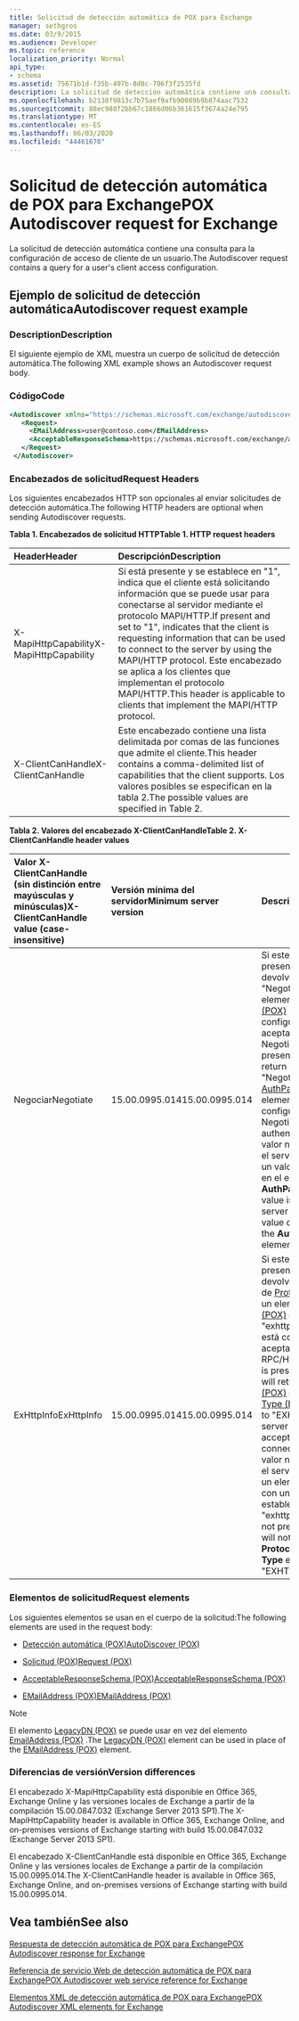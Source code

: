 ```yaml
---
title: Solicitud de detección automática de POX para Exchange
manager: sethgros
ms.date: 03/9/2015
ms.audience: Developer
ms.topic: reference
localization_priority: Normal
api_type:
- schema
ms.assetid: 75671b1d-f35b-497b-8d8c-706f3f2535fd
description: La solicitud de detección automática contiene una consulta para la configuración de acceso de cliente de un usuario.
ms.openlocfilehash: b2138f9813c7b75aef9afb90089b9b874aac7532
ms.sourcegitcommit: 88ec988f2bb67c1866d06b361615f3674a24e795
ms.translationtype: MT
ms.contentlocale: es-ES
ms.lasthandoff: 06/03/2020
ms.locfileid: "44461670"
---
```

# <a name="pox-autodiscover-request-for-exchange"></a><span data-ttu-id="8781e-103">Solicitud de detección automática de POX para Exchange</span><span class="sxs-lookup"><span data-stu-id="8781e-103">POX Autodiscover request for Exchange</span></span>

<span data-ttu-id="8781e-104">La solicitud de detección automática contiene una consulta para la configuración de acceso de cliente de un usuario.</span><span class="sxs-lookup"><span data-stu-id="8781e-104">The Autodiscover request contains a query for a user's client access configuration.</span></span>
  
## <a name="autodiscover-request-example"></a><span data-ttu-id="8781e-105">Ejemplo de solicitud de detección automática</span><span class="sxs-lookup"><span data-stu-id="8781e-105">Autodiscover request example</span></span>

### <a name="description"></a><span data-ttu-id="8781e-106">Description</span><span class="sxs-lookup"><span data-stu-id="8781e-106">Description</span></span>

<span data-ttu-id="8781e-107">El siguiente ejemplo de XML muestra un cuerpo de solicitud de detección automática.</span><span class="sxs-lookup"><span data-stu-id="8781e-107">The following XML example shows an Autodiscover request body.</span></span>
  
### <a name="code"></a><span data-ttu-id="8781e-108">Código</span><span class="sxs-lookup"><span data-stu-id="8781e-108">Code</span></span>

```XML
<Autodiscover xmlns="https://schemas.microsoft.com/exchange/autodiscover/outlook/requestschema/2006">
   <Request>
     <EMailAddress>user@contoso.com</EMailAddress>
     <AcceptableResponseSchema>https://schemas.microsoft.com/exchange/autodiscover/outlook/responseschema/2006a</AcceptableResponseSchema>
   </Request>
 </Autodiscover>
```

### <a name="request-headers"></a><span data-ttu-id="8781e-109">Encabezados de solicitud</span><span class="sxs-lookup"><span data-stu-id="8781e-109">Request Headers</span></span>

<span data-ttu-id="8781e-110">Los siguientes encabezados HTTP son opcionales al enviar solicitudes de detección automática.</span><span class="sxs-lookup"><span data-stu-id="8781e-110">The following HTTP headers are optional when sending Autodiscover requests.</span></span>
  
<span data-ttu-id="8781e-111">**Tabla 1. Encabezados de solicitud HTTP**</span><span class="sxs-lookup"><span data-stu-id="8781e-111">**Table 1. HTTP request headers**</span></span>

|<span data-ttu-id="8781e-112">**Header**</span><span class="sxs-lookup"><span data-stu-id="8781e-112">**Header**</span></span>|<span data-ttu-id="8781e-113">**Descripción**</span><span class="sxs-lookup"><span data-stu-id="8781e-113">**Description**</span></span>|
|:-----|:-----|
|<span data-ttu-id="8781e-114">X-MapiHttpCapability</span><span class="sxs-lookup"><span data-stu-id="8781e-114">X-MapiHttpCapability</span></span>  <br/> |<span data-ttu-id="8781e-115">Si está presente y se establece en "1", indica que el cliente está solicitando información que se puede usar para conectarse al servidor mediante el protocolo MAPI/HTTP.</span><span class="sxs-lookup"><span data-stu-id="8781e-115">If present and set to "1", indicates that the client is requesting information that can be used to connect to the server by using the MAPI/HTTP protocol.</span></span> <span data-ttu-id="8781e-116">Este encabezado se aplica a los clientes que implementan el protocolo MAPI/HTTP.</span><span class="sxs-lookup"><span data-stu-id="8781e-116">This header is applicable to clients that implement the MAPI/HTTP protocol.</span></span>  <br/> |
|<span data-ttu-id="8781e-117">X-ClientCanHandle</span><span class="sxs-lookup"><span data-stu-id="8781e-117">X-ClientCanHandle</span></span>  <br/> |<span data-ttu-id="8781e-118">Este encabezado contiene una lista delimitada por comas de las funciones que admite el cliente.</span><span class="sxs-lookup"><span data-stu-id="8781e-118">This header contains a comma-delimited list of capabilities that the client supports.</span></span> <span data-ttu-id="8781e-119">Los valores posibles se especifican en la tabla 2.</span><span class="sxs-lookup"><span data-stu-id="8781e-119">The possible values are specified in Table 2.</span></span>  <br/> |
   
<span data-ttu-id="8781e-120">**Tabla 2. Valores del encabezado X-ClientCanHandle**</span><span class="sxs-lookup"><span data-stu-id="8781e-120">**Table 2. X-ClientCanHandle header values**</span></span>

|<span data-ttu-id="8781e-121">**Valor X-ClientCanHandle (sin distinción entre mayúsculas y minúsculas)**</span><span class="sxs-lookup"><span data-stu-id="8781e-121">**X-ClientCanHandle value (case-insensitive)**</span></span>|<span data-ttu-id="8781e-122">**Versión mínima del servidor**</span><span class="sxs-lookup"><span data-stu-id="8781e-122">**Minimum server version**</span></span>|<span data-ttu-id="8781e-123">**Descripción**</span><span class="sxs-lookup"><span data-stu-id="8781e-123">**Description**</span></span>|
|:-----|:-----|:-----|
|<span data-ttu-id="8781e-124">Negociar</span><span class="sxs-lookup"><span data-stu-id="8781e-124">Negotiate</span></span>  <br/> |<span data-ttu-id="8781e-125">15.00.0995.014</span><span class="sxs-lookup"><span data-stu-id="8781e-125">15.00.0995.014</span></span>  <br/> |<span data-ttu-id="8781e-126">Si este valor está presente, el servidor devolverá un valor de "Negotiate" en el elemento [AuthPackage (POX)](authpackage-pox.md) si el servidor está configurado para aceptar la autenticación Negotiate.</span><span class="sxs-lookup"><span data-stu-id="8781e-126">If this value is present, the server will return a value of "Negotiate" in the [AuthPackage (POX)](authpackage-pox.md) element if the server is configured to accept Negotiate authentication.</span></span> <span data-ttu-id="8781e-127">Si este valor no está presente, el servidor no devolverá un valor de "Negotiate" en el elemento **AuthPackage** .</span><span class="sxs-lookup"><span data-stu-id="8781e-127">If this value is not present, the server will not return a value of "Negotiate" in the **AuthPackage** element.</span></span>  <br/> |
|<span data-ttu-id="8781e-128">ExHttpInfo</span><span class="sxs-lookup"><span data-stu-id="8781e-128">ExHttpInfo</span></span>  <br/> |<span data-ttu-id="8781e-129">15.00.0995.014</span><span class="sxs-lookup"><span data-stu-id="8781e-129">15.00.0995.014</span></span>  <br/> |<span data-ttu-id="8781e-130">Si este valor está presente, el servidor devolverá un elemento de [Protocolo (POX)](protocol-pox.md) con un elemento [Type (POX)](type-pox.md) establecido en "exhttp" si el servidor está configurado para aceptar conexiones RPC/HTTP.</span><span class="sxs-lookup"><span data-stu-id="8781e-130">If this value is present, the server will return a [Protocol (POX)](protocol-pox.md) element with a [Type (POX)](type-pox.md) element set to "EXHTTP" if the server is configured to accept RPC/HTTP connections.</span></span> <span data-ttu-id="8781e-131">Si este valor no está presente, el servidor no devolverá un elemento **Protocol** con un elemento **Type** establecido en "exhttp".</span><span class="sxs-lookup"><span data-stu-id="8781e-131">If this value is not present, the server will not return a **Protocol** element with a **Type** element set to "EXHTTP".</span></span>  <br/> |
   
### <a name="request-elements"></a><span data-ttu-id="8781e-132">Elementos de solicitud</span><span class="sxs-lookup"><span data-stu-id="8781e-132">Request elements</span></span>

<span data-ttu-id="8781e-133">Los siguientes elementos se usan en el cuerpo de la solicitud:</span><span class="sxs-lookup"><span data-stu-id="8781e-133">The following elements are used in the request body:</span></span>
  
- [<span data-ttu-id="8781e-134">Detección automática (POX)</span><span class="sxs-lookup"><span data-stu-id="8781e-134">AutoDiscover (POX)</span></span>](autodiscover-pox.md)
    
- [<span data-ttu-id="8781e-135">Solicitud (POX)</span><span class="sxs-lookup"><span data-stu-id="8781e-135">Request (POX)</span></span>](request-pox.md)
    
- [<span data-ttu-id="8781e-136">AcceptableResponseSchema (POX)</span><span class="sxs-lookup"><span data-stu-id="8781e-136">AcceptableResponseSchema (POX)</span></span>](acceptableresponseschema-pox.md)
    
- [<span data-ttu-id="8781e-137">EMailAddress (POX)</span><span class="sxs-lookup"><span data-stu-id="8781e-137">EMailAddress (POX)</span></span>](emailaddress-pox.md)
    
> [!NOTE]
> <span data-ttu-id="8781e-138">El elemento [LegacyDN (POX)](legacydn-pox.md) se puede usar en vez del elemento [EmailAddress (POX)](emailaddress-pox.md) .</span><span class="sxs-lookup"><span data-stu-id="8781e-138">The [LegacyDN (POX)](legacydn-pox.md) element can be used in place of the [EMailAddress (POX)](emailaddress-pox.md) element.</span></span> 
  
### <a name="version-differences"></a><span data-ttu-id="8781e-139">Diferencias de versión</span><span class="sxs-lookup"><span data-stu-id="8781e-139">Version differences</span></span>

<span data-ttu-id="8781e-140">El encabezado X-MapiHttpCapability está disponible en Office 365, Exchange Online y las versiones locales de Exchange a partir de la compilación 15.00.0847.032 (Exchange Server 2013 SP1).</span><span class="sxs-lookup"><span data-stu-id="8781e-140">The X-MapiHttpCapability header is available in Office 365, Exchange Online, and on-premises versions of Exchange starting with build 15.00.0847.032 (Exchange Server 2013 SP1).</span></span>
  
<span data-ttu-id="8781e-141">El encabezado X-ClientCanHandle está disponible en Office 365, Exchange Online y las versiones locales de Exchange a partir de la compilación 15.00.0995.014.</span><span class="sxs-lookup"><span data-stu-id="8781e-141">The X-ClientCanHandle header is available in Office 365, Exchange Online, and on-premises versions of Exchange starting with build 15.00.0995.014.</span></span>
  
## <a name="see-also"></a><span data-ttu-id="8781e-142">Vea también</span><span class="sxs-lookup"><span data-stu-id="8781e-142">See also</span></span>



[<span data-ttu-id="8781e-143">Respuesta de detección automática de POX para Exchange</span><span class="sxs-lookup"><span data-stu-id="8781e-143">POX Autodiscover response for Exchange</span></span>](pox-autodiscover-response-for-exchange.md)


[<span data-ttu-id="8781e-144">Referencia de servicio Web de detección automática de POX para Exchange</span><span class="sxs-lookup"><span data-stu-id="8781e-144">POX Autodiscover web service reference for Exchange</span></span>](pox-autodiscover-web-service-reference-for-exchange.md)
  
[<span data-ttu-id="8781e-145">Elementos XML de detección automática de POX para Exchange</span><span class="sxs-lookup"><span data-stu-id="8781e-145">POX Autodiscover XML elements for Exchange</span></span>](pox-autodiscover-xml-elements-for-exchange.md)

